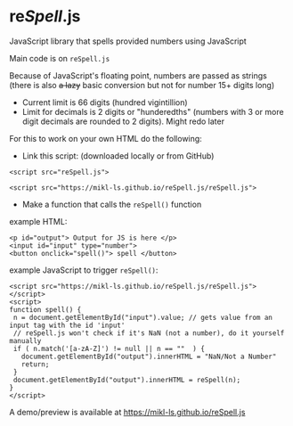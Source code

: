 # re*Spell*.js
JavaScript library that spells provided numbers using JavaScript 

Main code is on `reSpell.js`

Because of JavaScript's floating point, numbers are passed as strings (there is also ~~a lazy~~ basic conversion but not for number 15+ digits long)
- Current limit is 66 digits (hundred vigintillion)
- Limit for decimals is 2 digits or "hunderedths" (numbers with 3 or more digit decimals are rounded to 2 digits). Might redo later

For this to work on your own HTML do the following:

- Link this script: (downloaded locally or from GitHub)
```
<script src="reSpell.js">
```
```
<script src="https://mikl-ls.github.io/reSpell.js/reSpell.js">
```
 - Make a function that calls the `reSpell()` function 
 
 example HTML:
 ```
<p id="output"> Output for JS is here </p>
<input id="input" type="number">
<button onclick="spell()"> spell </button> 
 ```
 
 example JavaScript to trigger `reSpell()`:
 ```
 <script src="https://mikl-ls.github.io/reSpell.js/reSpell.js"></script>
 <script>
 function spell() {
  n = document.getElementById("input").value; // gets value from an input tag with the id 'input' 	
  // reSpell.js won't check if it's NaN (not a number), do it yourself manually
  if ( n.match('[a-zA-Z]') != null || n == ""  ) { 
	document.getElementById("output").innerHTML = "NaN/Not a Number"
	return;
  }
  document.getElementById("output").innerHTML = reSpell(n);
 }
 </script>
 ```
A demo/preview is available at https://mikl-ls.github.io/reSpell.js
